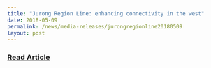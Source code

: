 ```yaml
---
title: "Jurong Region Line: enhancing connectivity in the west"
date: 2018-05-09
permalink: /news/media-releases/jurongregionline20180509
layout: post
---
```

<a href="https://www.lta.gov.sg/content/ltagov/en/newsroom/2018/5/2/jointnews-release-by-the-land-transport-authority-lta-sla---jurong-region-line-enhancingconnectivity-in-the-west.html"><h3 style="color:#124596; font-weight:bold;">Read Article</h3></a>